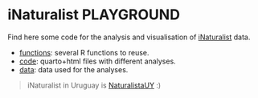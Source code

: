 # iNaturalist PLAYGROUND

Find here some code for the analysis and visualisation of [iNaturalist](https://inaturalist.org) data.

- [functions](/R): several R functions to reuse.  
- [code](/code): quarto+html files with different analyses.  
- [data](/data): data used for the analyses.  

> iNaturalist in Uruguay is [NaturalistaUY](https://www.naturalista.uy) :)